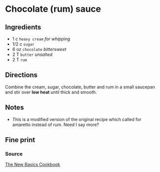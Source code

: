 Chocolate (rum) sauce
==

Ingredients
--

* 1 c `heavy cream` *for whipping*
* 1/2 c `sugar`
* 6 oz `chocolate` *bittersweet*
* 2 T `butter` *unsalted*
* 2 T `rum`

Directions
--

Combine the cream, sugar, chocolate, butter and rum in a small saucepan and stir over
**low heat** until thick and smooth.

Notes
--

* This is a modified version of the original recipe which called for amaretto instead
of rum. Need I say more?

Fine print
--

### Source

[The New Basics Cookbook](http://openlibrary.org/books/OL2063829M/The_new_basics_cookbook)
